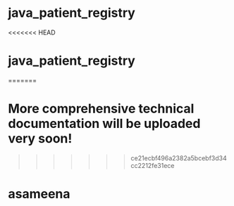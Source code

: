# java_patient_registry
<<<<<<< HEAD
# java_patient_registry
=======
# More comprehensive technical documentation will be uploaded very soon!
>>>>>>> ce21ecbf496a2382a5bcebf3d34cc2212fe31ece
# asameena
